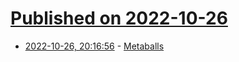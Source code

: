 # [Published on 2022-10-26](index.md)

* [2022-10-26, 20:16:56](https://lobste.rs/s/flinr6/metaballs) - [Metaballs](https://varun.ca/metaballs/)
